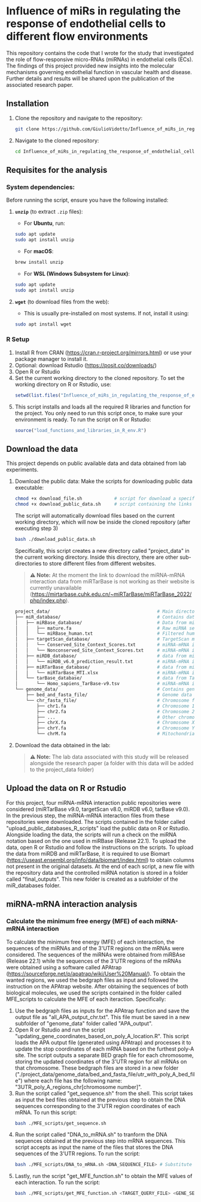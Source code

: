 # Influence of miRs in regulating the response of endothelial cells to different flow environments

This repository contains the code that I wrote for the study that investigated the role of flow-responsive micro-RNAs (miRNAs) in endothelial cells (ECs). The findings of this project provided new insights into the molecular mechanisms governing endothelial function in vascular health and disease. Further details and results will be shared upon the publication of the associated research paper.

## Installation

1. Clone the repository and navigate to the repository:
    ```bash
    git clone https://github.com/GiulioVidotto/Influence_of_miRs_in_regulating_the_response_of_endothelial_cells_to_different_flow_environments.git
    ```
    
2. Navigate to the cloned repository:
    ```bash
    cd Influence_of_miRs_in_regulating_the_response_of_endothelial_cells_to_different_flow_environments.git
    ```
    
## Requisites for the analysis

### System dependencies:

Before running the script, ensure you have the following installed:
1. **`unzip`** (to extract `.zip` files):
    - For **Ubuntu**, run:
    ```bash
    sudo apt update
    sudo apt install unzip
    ```
    - For **macOS**:
    ```bash
    brew install unzip
    ```
    - For **WSL (Windows Subsystem for Linux)**:
    ```bash
    sudo apt update
    sudo apt install unzip
    ```

2. **`wget`** (to download files from the web):
    - This is usually pre-installed on most systems. If not, install it using:
    ```bash
    sudo apt install wget
    ```
    
### R Setup

1. Install R from CRAN (https://cran.r-project.org/mirrors.html) or use your package manager to install it.
2. Optional: download Rstudio (https://posit.co/downloads/)
3. Open R or Rstudio 
4. Set the current working directory to the cloned repository. To set the working directory on R or Rstudio, use:
    ```R
    setwd(list.files("Influence_of_miRs_in_regulating_the_response_of_endothelial_cells_to_different_flow_environments", full.names = TRUE)
    ```
5. This script installs and loads all the required R libraries and function for the project. You only need to run this script once, to make sure your environment is ready. To run the script on R or Rstudio:
    ```R
    source("load_functions_and_libraries_in_R_env.R")
    ```
    
## Download the data

This project depends on public available data and data obtained from lab experiments.
1. Download the public data:
    Make the scripts for downloading public data executable:
    ```bash
    chmod +x download_file.sh            # script for download a specific file
    chmod +x download_public_data.sh     # script containing the links of the files that will be downloaded in defined paths (this script uses download_file.sh to download the files)
    ```
    The script will automatically download files based on the current working directory, which will now be inside the cloned repository (after executing step 3)
    ```bash
    bash ./download_public_data.sh
    ```
    Specifically, this script creates a new directory called "project_data" in the current working directory. Inside this directory, there are other sub-directories to store different files from different websites.
    > **⚠️ Note:** At the moment the link to download the miRNA-mRNA interaction data from miRTarBase is not working as their website is currently unavailable (https://mirtarbase.cuhk.edu.cn/~miRTarBase/miRTarBase_2022/php/index.php).
    ```bash
    project_data/                                        # Main directory for all project-related data
    ├── miR_database/                                    # Contains data from various miRNA databases
    │   ├── miRBase_database/                            # Data from miRBase
    │   │   ├── mature.fa                                # Raw miRNA sequences
    │   │   └── miRBase_human.txt                        # Filtered human miRNA IDs
    │   ├── targetScan_database/                         # TargetScan miRNA binding data
    │   │   └── Conserved_Site_Context_Scores.txt        # miRNA-mRNA interaction data with conserved binding sites
    │   │   └── Nonconserved_Site_Context_Scores.txt     # miRNA-mRNA interaction data with non-conserved binding sites
    │   ├── miRDB_database/                              # data from miRDB
    │   │   └── miRDB_v6.0_prediction_result.txt         # miRNA-mRNA interaction data from miRDB
    │   ├── miRTarBase_database/                         # data from miRTarBase
    │   │   └── miRTarBase_MTI.xlsx                      # miRNA-mRNA interaction data from miRTarBase
    │   └── tarBase_database/                            # data from TarBase
    │       └── Homo_sapiens_TarBase-v9.tsv              # miRNA-mRNA interaction data from TarBase
    └── genome_data/                                     # Contains genomic data files
        ├── bed_and_fasta_file/                          # Genome data in BED and FASTA formats
        └── chr_fasta_file/                              # Chromosome files in FASTA format
            ├── chr1.fa                                  # Chromosome 1 sequence
            ├── chr2.fa                                  # Chromosome 2 sequence
            ├── ...                                      # Other chromosomes (from chr3 to chr22)
            ├── chrX.fa                                  # Chromosome X sequence
            ├── chrY.fa                                  # Chromosome Y sequence
            └── chrM.fa                                  # Mitochondrial DNA sequence
    
2. Download the data obtained in the lab:
    > **⚠️ Note:** The lab data associated with this study will be released alongside the research paper (a folder with this data will be added to the project_data folder)

## Upload the data on R or Rstudio

For this project, four miRNA-mRNA interaction public repositories were considered (miRTarBase v9.0, targetScan v8.0, miRDB v6.0, tarBase v9.0). In the previous step, the miRNA-mRNA interaction files from these repositories were downloaded. The scripts contained in the folder called "upload_public_databases_R_scripts" load the public data on R or Rstudio. Alongside loading the data, the scripts will run a check on the miRNA notation based on the one used in miRBase (Release 22.1).
To upload the data, open R or Rstudio and follow the instructions on the scripts. To upload the data from miRDB and miRTarBase, it is required to use Biomart (https://useast.ensembl.org/info/data/biomart/index.html) to obtain columns not present in the original datasets. At the end of each script, a new file with the repository data and the controlled miRNA notation is stored in a folder called "final_outputs". This new folder is created as a subfolder of the miR_databases folder.

## miRNA-mRNA interaction analysis

### Calculate the minimum free energy (MFE) of each miRNA-mRNA interaction

To calculate the minimum free energy (MFE) of each interaction, the sequences of the miRNAs and of the 3'UTR regions on the mRNAs were considered. The sequences of the miRNAs were obtained from miRBAse (Release 22.1) while the sequences of the 3'UTR regions of the mRNAs were obtained using a software called APAtrap (https://sourceforge.net/p/apatrap/wiki/User%20Manual/). To obtain the wanted regions, we used the bedgraph files as input and followed the instruction on the APAtrap website. After obtaining the sequences of both biological molecules, we used the scripts contained in the folder called MFE_scripts to calculate the MFE of each iteraction. Specifically:
1. Use the bedgraph files as inputs for the APAtrap function and save the output file as "all_APA_output_chr.txt". This file must be saved in a new subfolder of "genome_data" folder called "APA_output".
2. Open R or Rstudio and run the script "updating_gene_coordinates_based_on_poly_A_location.R". This script loads the APA output file (generated using APAtrap) and processes it to update the stop coordinates of each mRNA based on the furthest poly-A site. The script outputs a separate BED graph file for each chromosome, storing the updated coordinates of the 3'UTR region for all mRNAs on that chromosome. These bedgraph files are stored in a new folder ("./project_data/genome_data/bed_and_fasta_file/utr_with_poly_A_bed_file") where each file has the following name: "3UTR_poly_A_regions_chr[chromosome number]".
3. Run the script called "get_sequence.sh" from the shell. This script takes as input the bed files obtained at the previous step to obtain the DNA sequences corresponding to the 3'UTR region coordinates of each mRNA. To run this script:
    ```bash
    bash ./MFE_scripts/get_sequence.sh
    ```
4. Run the script called "DNA_to_mRNA.sh" to tranform the DNA sequences obtained at the previous step into mRNA sequences. This script accepts as input the name of the files that stores the DNA sequences of the 3'UTR regions. To run the script:
    ```bash
    bash ./MFE_scripts/DNA_to_mRNA.sh <DNA_SEQUENCE_FILE> # Substitute <DNA_SEQUENCE_FILE> with the name of the file 3UTR_with_poly_A_sequences_on_chr[chromosome number]
    ```
5. Lastly, run the script "get_MFE_function.sh" to obtain the MFE values of each interaction. To run the script:
    ```bash
    bash ./MFE_scripts/get_MFE_function.sh <TARGET_QUERY_FILE> <GENE_SEQ_FILE> <MIRNA_SEQ_FILE>
    ```


